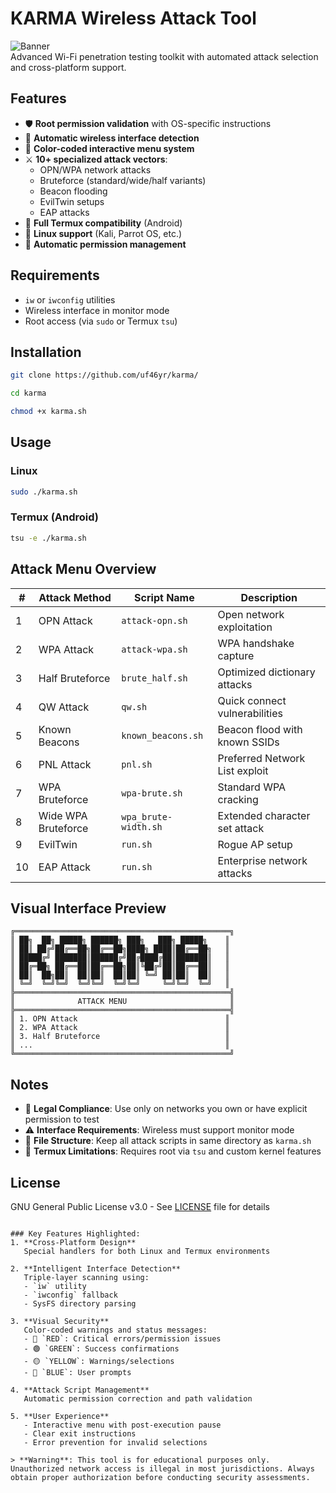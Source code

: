 # KARMA Wireless Attack Tool

![Banner](https://via.placeholder.com/800x200?text=KARMA+Wireless+Attack+Tool+v2.0)  
Advanced Wi-Fi penetration testing toolkit with automated attack selection and cross-platform support.

## Features
- 🛡️ **Root permission validation** with OS-specific instructions
- 📶 **Automatic wireless interface detection**
- 🎨 **Color-coded interactive menu system**
- ⚔️ **10+ specialized attack vectors**:
  - OPN/WPA network attacks
  - Bruteforce (standard/wide/half variants)
  - Beacon flooding
  - EvilTwin setups
  - EAP attacks
- 📱 **Full Termux compatibility** (Android)
- 🐧 **Linux support** (Kali, Parrot OS, etc.)
- 🔄 **Automatic permission management**

## Requirements
- `iw` or `iwconfig` utilities
- Wireless interface in monitor mode
- Root access (via `sudo` or Termux `tsu`)

## Installation
```bash
git clone https://github.com/uf46yr/karma/

cd karma

chmod +x karma.sh
```
## Usage
### Linux
```bash
sudo ./karma.sh
```
### Termux (Android)
```bash
tsu -e ./karma.sh
```

## Attack Menu Overview
| #  | Attack Method         | Script Name           | Description                     |
|----|-----------------------|-----------------------|---------------------------------|
| 1  | OPN Attack            | `attack-opn.sh`       | Open network exploitation      |
| 2  | WPA Attack            | `attack-wpa.sh`       | WPA handshake capture          |
| 3  | Half Bruteforce       | `brute_half.sh`       | Optimized dictionary attacks   |
| 4  | QW Attack             | `qw.sh`               | Quick connect vulnerabilities  |
| 5  | Known Beacons         | `known_beacons.sh`    | Beacon flood with known SSIDs  |
| 6  | PNL Attack            | `pnl.sh`              | Preferred Network List exploit |
| 7  | WPA Bruteforce        | `wpa-brute.sh`        | Standard WPA cracking          |
| 8  | Wide WPA Bruteforce   | `wpa_brute-width.sh`  | Extended character set attack  |
| 9  | EvilTwin              | `run.sh`              | Rogue AP setup                 |
| 10 | EAP Attack            | `run.sh`              | Enterprise network attacks     |

## Visual Interface Preview
```ascii
╔════════════════════════════════════════════════╗
║ ██╗  ██╗ █████╗ ██████╗ ███╗   ███╗ █████╗    ║
║ ██║ ██╔╝██╔══██╗██╔══██╗████╗ ████║██╔══██╗   ║
║ █████╔╝ ███████║██████╔╝██╔████╔██║███████║   ║
║ ██╔═██╗ ██╔══██║██╔══██╗██║╚██╔╝██║██╔══██║   ║
║ ██║  ██╗██║  ██║██║  ██║██║ ╚═╝ ██║██║  ██║   ║
║ ╚═╝  ╚═╝╚═╝  ╚═╝╚═╝  ╚═╝╚═╝     ╚═╝╚═╝  ╚═╝   ║
╠════════════════════════════════════════════════╣
║              ATTACK MENU                       ║
╠════════════════════════════════════════════════╣
║ 1. OPN Attack                                 ║
║ 2. WPA Attack                                 ║
║ 3. Half Bruteforce                            ║
║ ...                                           ║
╚════════════════════════════════════════════════╝
```

## Notes
- 🔐 **Legal Compliance**: Use only on networks you own or have explicit permission to test
- ⚠️ **Interface Requirements**: Wireless must support monitor mode
- 📂 **File Structure**: Keep all attack scripts in same directory as `karma.sh`
- 🔄 **Termux Limitations**: Requires root via `tsu` and custom kernel features

## License
GNU General Public License v3.0 - See [LICENSE](LICENSE) file for details
```

### Key Features Highlighted:
1. **Cross-Platform Design**  
   Special handlers for both Linux and Termux environments

2. **Intelligent Interface Detection**  
   Triple-layer scanning using:
   - `iw` utility
   - `iwconfig` fallback
   - SysFS directory parsing

3. **Visual Security**  
   Color-coded warnings and status messages:
   - 🔴 `RED`: Critical errors/permission issues
   - 🟢 `GREEN`: Success confirmations
   - 🟡 `YELLOW`: Warnings/selections
   - 🔵 `BLUE`: User prompts

4. **Attack Script Management**  
   Automatic permission correction and path validation

5. **User Experience**  
   - Interactive menu with post-execution pause
   - Clear exit instructions
   - Error prevention for invalid selections

> **Warning**: This tool is for educational purposes only. Unauthorized network access is illegal in most jurisdictions. Always obtain proper authorization before conducting security assessments.
